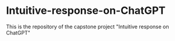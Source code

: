 # Intuitive-response-on-ChatGPT
This is the repository of the capstone project "Intuitive response on ChatGPT"
